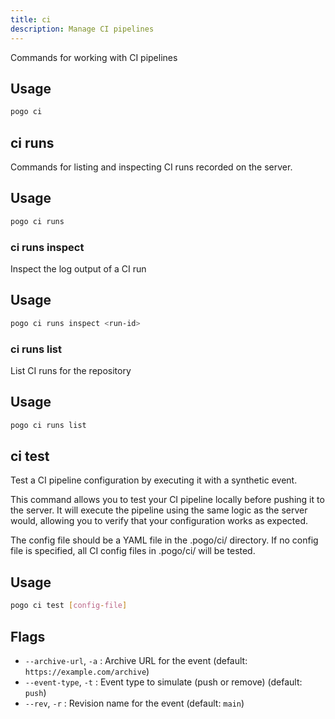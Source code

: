 ```yaml
---
title: ci
description: Manage CI pipelines
---
```


Commands for working with CI pipelines

## Usage

```bash
pogo ci
```

## ci runs

Commands for listing and inspecting CI runs recorded on the server.

## Usage

```bash
pogo ci runs
```

### ci runs inspect

Inspect the log output of a CI run

## Usage

```bash
pogo ci runs inspect <run-id>
```

### ci runs list

List CI runs for the repository

## Usage

```bash
pogo ci runs list
```

## ci test

Test a CI pipeline configuration by executing it with a synthetic event.

This command allows you to test your CI pipeline locally before pushing it to the server.
It will execute the pipeline using the same logic as the server would, allowing you to verify
that your configuration works as expected.

The config file should be a YAML file in the .pogo/ci/ directory.
If no config file is specified, all CI config files in .pogo/ci/ will be tested.

## Usage

```bash
pogo ci test [config-file]
```

## Flags

- `--archive-url`, `-a` <string>: Archive URL for the event (default: `https://example.com/archive`)
- `--event-type`, `-t` <string>: Event type to simulate (push or remove) (default: `push`)
- `--rev`, `-r` <string>: Revision name for the event (default: `main`)

